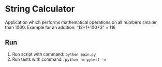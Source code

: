 # String Calculator

Application which performs mathematical operations on all numbers smaller than 1000.
Example for an addition: “12+1+100+3” = 116

## Run
1. Run script with command: `python main.py`
2. Run tests with command : `python -m pytest -v`